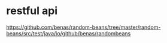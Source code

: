 # restful api


https://github.com/benas/random-beans/tree/master/random-beans/src/test/java/io/github/benas/randombeans
